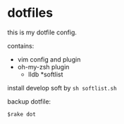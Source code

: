 # dotfiles
this is my dotfile config.

contains:
* vim config and plugin
* oh-my-zsh plugin
    * lldb
*softlist 

install develop soft by `sh softlist.sh`

backup dotfile:

    $rake dot 
